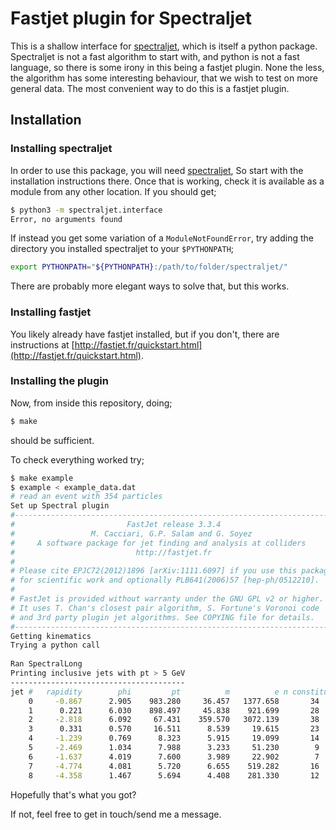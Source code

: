 # Fastjet plugin for Spectraljet

This is a shallow interface for [spectraljet](https://github.com/HenryDayHall/spectraljet),
which is itself a python package.
Spectraljet is not a fast algorithm to start with, and python is not a fast language,
so there is some irony in this being a fastjet plugin.
None the less, the algorithm has some interesting behaviour, that we wish to test on
more general data.
The most convenient way to do this is a fastjet plugin.

## Installation

### Installing spectraljet
In order to use this package, you will need 
[spectraljet](https://github.com/HenryDayHall/spectraljet),
So start with the installation instructions there.
Once that is working, check it is available as a module
from any other location.
If you should get;


```bash
$ python3 -m spectraljet.interface
Error, no arguments found
```

If instead you get some variation of a `ModuleNotFoundError`,
try adding the directory you installed
spectraljet to your `$PYTHONPATH`;

```bash
export PYTHONPATH="${PYTHONPATH}:/path/to/folder/spectraljet/"
```

There are probably more elegant ways to solve that,
but this works.

### Installing fastjet

You likely already have fastjet installed,
but if you don't, there are instructions at
[http://fastjet.fr/quickstart.html](http://fastjet.fr/quickstart.html).

### Installing the plugin

Now, from inside this repository, doing;

```bash
$ make
```
should be sufficient.

To check everything worked try;

```bash
$ make example
$ example < example_data.dat
# read an event with 354 particles                                                                   
Set up Spectral plugin                                                                               
#--------------------------------------------------------------------------                          
#                         FastJet release 3.3.4                                                      
#                 M. Cacciari, G.P. Salam and G. Soyez                                               
#     A software package for jet finding and analysis at colliders                                   
#                           http://fastjet.fr                                                        
#                                                                                                    
# Please cite EPJC72(2012)1896 [arXiv:1111.6097] if you use this package                             
# for scientific work and optionally PLB641(2006)57 [hep-ph/0512210].                                
#                                                                                                    
# FastJet is provided without warranty under the GNU GPL v2 or higher.                               
# It uses T. Chan's closest pair algorithm, S. Fortune's Voronoi code                                
# and 3rd party plugin jet algorithms. See COPYING file for details.                                 
#--------------------------------------------------------------------------                          
Getting kinematics                                                                                   
Trying a python call                                                                                 
                                                                                                     
Ran SpectralLong                                                                                     
Printing inclusive jets with pt > 5 GeV                                                              
---------------------------------------                                                              
jet #   rapidity        phi         pt          m          e n constituents                          
    0     -0.867      2.905    983.280     36.457   1377.658       34                                
    1      0.221      6.030    898.497     45.838    921.699       28                                
    2     -2.818      6.092     67.431    359.570   3072.139       38                                
    3      0.331      0.570     16.511      8.539     19.615       23                                
    4     -1.239      0.769      8.323      5.915     19.099       14                                
    5     -2.469      1.034      7.988      3.233     51.230        9                                
    6     -1.637      4.019      7.600      3.989     22.902        7                                
    7     -4.774      4.081      5.720      6.655    519.282       16                                
    8     -4.358      1.467      5.694      4.408    281.330       12 

```
Hopefully that's what you got?

If not, feel free to get in touch/send me a message.
 
